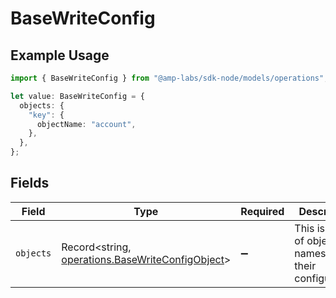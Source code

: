 # BaseWriteConfig

## Example Usage

```typescript
import { BaseWriteConfig } from "@amp-labs/sdk-node/models/operations";

let value: BaseWriteConfig = {
  objects: {
    "key": {
      objectName: "account",
    },
  },
};
```

## Fields

| Field                                                                                                | Type                                                                                                 | Required                                                                                             | Description                                                                                          |
| ---------------------------------------------------------------------------------------------------- | ---------------------------------------------------------------------------------------------------- | ---------------------------------------------------------------------------------------------------- | ---------------------------------------------------------------------------------------------------- |
| `objects`                                                                                            | Record<string, [operations.BaseWriteConfigObject](../../models/operations/basewriteconfigobject.md)> | :heavy_minus_sign:                                                                                   | This is a map of object names to their configuration.                                                |